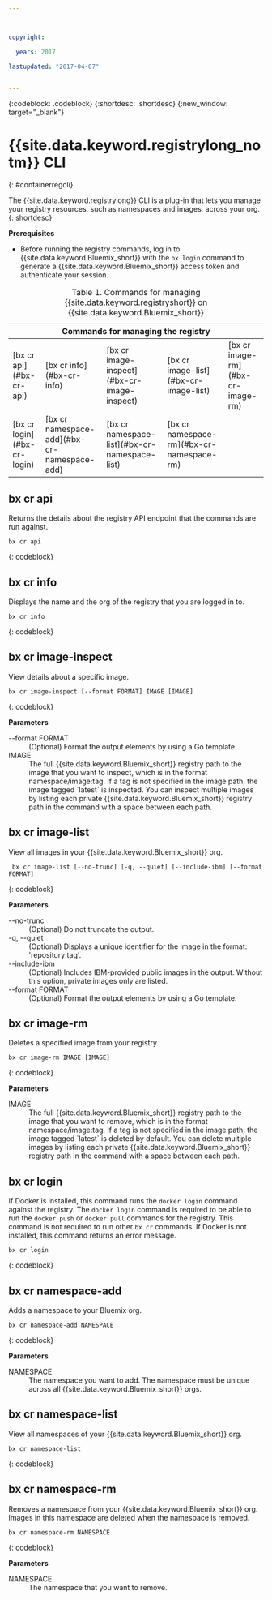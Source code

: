 ```yaml
---



copyright:

  years: 2017

lastupdated: "2017-04-07"


---
```


{:codeblock: .codeblock}
{:shortdesc: .shortdesc}
{:new_window: target="_blank"}

# {{site.data.keyword.registrylong_notm}} CLI
{: #containerregcli}

The {{site.data.keyword.registrylong}} CLI is a plug-in that lets you manage your registry resources, such as namespaces and images, across your org.
{: shortdesc}

**Prerequisites**
* Before running the registry commands, log in to {{site.data.keyword.Bluemix_short}}
 with the `bx login` command to generate a {{site.data.keyword.Bluemix_short}}
 access token and authenticate your session.

<table summary="Manage your Containers Registry">
<caption>Table 1. Commands for managing {{site.data.keyword.registryshort}} on {{site.data.keyword.Bluemix_short}}
</caption>
 <thead>
 <th colspan="5">Commands for managing the registry</th>
 </thead>
 <tbody>
 <tr>
 <td>[bx cr api](#bx-cr-api)</td>
 <td>[bx cr info](#bx-cr-info)</td>
 <td>[bx cr image-inspect](#bx-cr-image-inspect)</td>
 <td>[bx cr image-list](#bx-cr-image-list)</td>
 <td>[bx cr image-rm](#bx-cr-image-rm)</td>
 </tr>
 <tr>
 <td>[bx cr login](#bx-cr-login)</td>
 <td>[bx cr namespace-add](#bx-cr-namespace-add)</td>
 <td>[bx cr namespace-list](#bx-cr-namespace-list)</td>
 <td>[bx cr namespace-rm](#bx-cr-namespace-rm)</td>
 </tr></tbody></table>


## bx cr api
Returns the details about the registry API endpoint that the commands are run against.

```
bx cr api
```
{: codeblock}


## bx cr info
Displays the name and the org of the registry that you are logged in to.

```
bx cr info
```
{: codeblock}


## bx cr image-inspect
View details about a specific image.

```
bx cr image-inspect [--format FORMAT] IMAGE [IMAGE]
```
{: codeblock}

**Parameters**
<dl>
<dt>--format FORMAT</dt>
<dd>(Optional) Format the output elements by using a Go template.</dd>
<dt>IMAGE</dt>
<dd>The full {{site.data.keyword.Bluemix_short}} registry path to the image that you want to inspect, which is in the format namespace/image:tag. If a tag is not specified in the image path, the image tagged `latest` is inspected. You can inspect multiple images by listing each private {{site.data.keyword.Bluemix_short}} registry path in the command with a space between each path.</dd>
</dl>


## bx cr image-list
View all images in your {{site.data.keyword.Bluemix_short}} org.

```
 bx cr image-list [--no-trunc] [-q, --quiet] [--include-ibm] [--format FORMAT]
```
{: codeblock}

**Parameters**
<dl>
<dt>--no-trunc</dt>
<dd>(Optional) Do not truncate the output.</dd>
<dt>-q, --quiet</dt>
<dd>(Optional) Displays a unique identifier for the image in the format: 'repository:tag'.</dd>
<dt>--include-ibm</dt>
<dd>(Optional) Includes IBM-provided public images in the output. Without this option, private images only are listed.</dd>
<dt>--format FORMAT</dt>
<dd>(Optional) Format the output elements by using a Go template.</dd>
</dl>


## bx cr image-rm
Deletes a specified image from your registry.

```
bx cr image-rm IMAGE [IMAGE]
```
{: codeblock}

**Parameters**
<dl>
<dt>IMAGE</dt>
<dd>The full {{site.data.keyword.Bluemix_short}} registry path to the image that you want to remove, which is in the format  namespace/image:tag. If a tag is not specified in the image path, the image tagged `latest` is deleted by default. You can delete multiple images by listing each private {{site.data.keyword.Bluemix_short}} registry path in the command with a space between each path.</dd>
</dl>


## bx cr login
If Docker is installed, this command runs the `docker login` command against the registry. The `docker login` command is required to be able to run the `docker push` or `docker pull` commands for the registry. This command is not required to run other `bx cr` commands. If Docker is not installed, this command returns an error message.

```
bx cr login
```
{: codeblock}


## bx cr namespace-add
Adds a namespace to your Bluemix org. 

```
bx cr namespace-add NAMESPACE
```
{: codeblock}

**Parameters**
<dl>
<dt>NAMESPACE</dt>
<dd>The namespace you want to add. The namespace must be unique across all {{site.data.keyword.Bluemix_short}} orgs.</dd>
</dl>


## bx cr namespace-list
View all namespaces of your {{site.data.keyword.Bluemix_short}} org.

```
bx cr namespace-list
```
{: codeblock}


## bx cr namespace-rm
Removes a namespace from your {{site.data.keyword.Bluemix_short}} org. Images in this namespace are deleted when the namespace is removed.

```
bx cr namespace-rm NAMESPACE
```
{: codeblock}

**Parameters**
<dl>
<dt>NAMESPACE</dt>
<dd>The namespace that you want to remove.</dd>
</dl>
